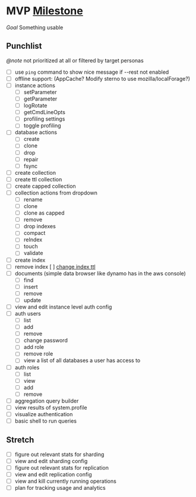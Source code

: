 # MVP [Milestone](../milestones.md)

_Goal_ Something usable

## Punchlist

_@note_ not prioritized at all or filtered by target personas

- [ ] use `ping` command to show nice message if --rest not enabled
- [ ] offline support: (AppCache? Modify sterno to use mozilla/localForage?)
- [ ] instance actions
  - [ ] setParameter
  - [ ] getParameter
  - [ ] logRotate
  - [ ] getCmdLineOpts
  - [ ] profiling settings
  - [ ] toggle profiling
- [ ] database actions
  - [ ] create
  - [ ] clone
  - [ ] drop
  - [ ] repair
  - [ ] fsync
- [ ] create collection
- [ ] create ttl collection
- [ ] create capped collection
- [ ] collection actions from dropdown
  - [ ] rename
  - [ ] clone
  - [ ] clone as capped
  - [ ] remove
  - [ ] drop indexes
  - [ ] compact
  - [ ] reIndex
  - [ ] touch
  - [ ] validate
- [ ] create index
- [ ] remove index
[ ] [change index ttl](http://docs.mongodb.org/manual/reference/command/collMod/#index)
- [ ] documents (simple data browser like dynamo has in the aws console)
  - [ ] find
  - [ ] insert
  - [ ] remove
  - [ ] update
- [ ] view and edit instance level auth config
- [ ] auth users
  - [ ] list
  - [ ] add
  - [ ] remove
  - [ ] change password
  - [ ] add role
  - [ ] remove role
  - [ ] view a list of all databases a user has access to
- [ ] auth roles
  - [ ] list
  - [ ] view
  - [ ] add
  - [ ] remove
- [ ] aggregation query builder
- [ ] view results of system.profile
- [ ] visualize authentication
- [ ] basic shell to run queries

## Stretch

- [ ] figure out relevant stats for sharding
- [ ] view and edit sharding config
- [ ] figure out relevant stats for replication
- [ ] view and edit replication config
- [ ] view and kill currently running operations
- [ ] plan for tracking usage and analytics
